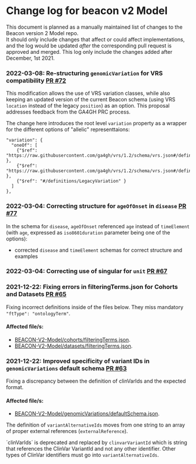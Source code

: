 # Change log for beacon v2 Model
This document is planned as a manually maintained list of changes to the Beacon version 2 Model repo.\
It should only include changes that affect or could affect implementations, and the log would be updated *after* the corresponding pull request is approved and merged.
This log only include the changes added after December, 1st 2021.

### 2022-03-08: Re-structuring `genomicVariation` for VRS compatibility [PR #72](https://github.com/ga4gh-beacon/beacon-v2-Models/pull/72)

This modification allows the use of VRS variation classes, while also keeping an updated version of the current Beacon schema (using VRS `location` instead of the legacy `position`) as an option. This proposal addresses feedback from the GA4GH PRC process.

The change here introduces the root level `variation` property as a wrapper for the different options of "allelic" representtaions:

```
"variation": {
  "oneOf": [
    {"$ref": "https://raw.githubusercontent.com/ga4gh/vrs/1.2/schema/vrs.json#/definitions/MolecularVariation" },
    {"$ref": "https://raw.githubusercontent.com/ga4gh/vrs/1.2/schema/vrs.json#/definitions/SystemicVariation" },
    {"$ref": "#/definitions/LegacyVariation" }
  ]
},
```

### 2022-03-04: Correcting structure for `ageOfOnset` in `disease` [PR #77](https://github.com/ga4gh-beacon/beacon-v2-Models/pull/77)

In the schema for `disease`, `ageOfOnset` referenced `age` instead of `timeElement` (with `age`, expressed as `iso8601duration` parameter being one of the options):

* corrected `disease` and `timeElement` schemas for correct structure and examples

### 2022-03-04: Correcting use of singular for `unit` [PR #67](https://github.com/ga4gh-beacon/beacon-v2-Models/pull/67)

### 2021-12-22: Fixing errors in filteringTerms.json for Cohorts and Datasets [PR #65](https://github.com/ga4gh-beacon/beacon-v2-Models/pull/65)

Fixing incorrect definitions inside of the files below. They miss mandatory `"ftType": "ontologyTerm"`.

#### Affected file/s: 

* [BEACON-V2-Model/cohorts/filteringTerms.json](https://github.com/ga4gh-beacon/beacon-v2-Models/pull/65/files#diff-47829c52eadf20dd057cdb0f03eb2a4de97574ab6057234e467a511ca5d9b8a5).
* [BEACON-V2-Model/datasets/filteringTerms.json](https://github.com/ga4gh-beacon/beacon-v2-Models/pull/65/files#diff-33c51bc6a48e80638da9968dc3cf8c28355094d1e4ad017fbe3938554ad38066).

### 2021-12-22: Improved specificity of variant IDs in `genomicVariations` default schema [PR #63](https://github.com/ga4gh-beacon/beacon-v2-Models/pull/63)

Fixing a discrepancy between the definition of clinVarIds and the expected format.

#### Affected file/s:

* [BEACON-V2-Model/genomicVariations/defaultSchema.json](https://github.com/ga4gh-beacon/beacon-v2-Models/pull/63/files#diff-3ccc5c218dab29225d70c861364bc333a617ea19f8e405f7a296f32a5a3c4eca).

The definition of `variantAlternativeIds` moves from one string to an array of proper external references (`externalReference`).

´clinVarIds´ is deprecated and replaced by `clinvarVariantId` which is string that references the ClinVar VariantId and not any other identifier. Other types of ClinVar identifiers must go into `variantAlternativeIds`.
